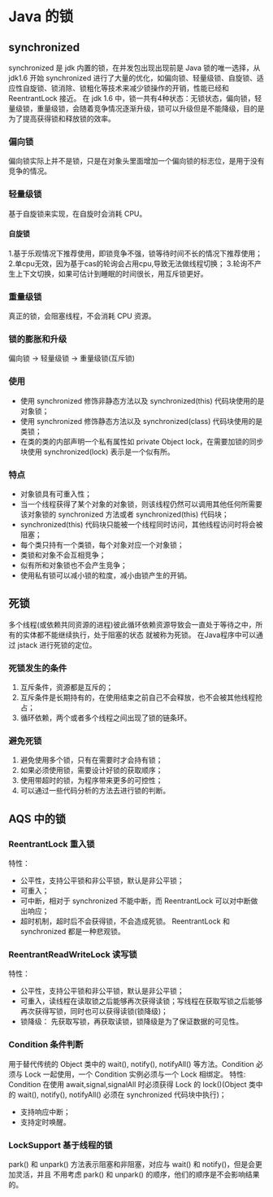 # Java 的锁

## synchronized
synchronized 是 jdk 内置的锁，在并发包出现出现前是 Java 锁的唯一选择，从 jdk1.6 开始 synchronized 进行了大量的优化，如偏向锁、轻量级锁、自旋锁、适应性自旋锁、锁消除、锁粗化等技术来减少锁操作的开销，性能已经和 ReentrantLock 接近。
在 jdk 1.6 中，锁一共有4种状态：无锁状态，偏向锁，轻量级锁，重量级锁，会随着竞争情况逐渐升级，锁可以升级但是不能降级，目的是为了提高获得锁和释放锁的效率。

### 偏向锁
偏向锁实际上并不是锁，只是在对象头里面增加一个偏向锁的标志位，是用于没有竞争的情况。

### 轻量级锁
基于自旋锁来实现，在自旋时会消耗 CPU。
#### 自旋锁
1.基于乐观情况下推荐使用，即锁竞争不强，锁等待时间不长的情况下推荐使用；
2.单cpu无效，因为基于cas的轮询会占用cpu,导致无法做线程切换；
3.轮询不产生上下文切换，如果可估计到睡眠的时间很长，用互斥锁更好。
### 重量级锁
真正的锁，会阻塞线程，不会消耗 CPU 资源。
### 锁的膨胀和升级
偏向锁 -> 轻量级锁 -> 重量级锁(互斥锁)
### 使用
* 使用 synchronized 修饰非静态方法以及 synchronized(this) 代码块使用的是对象锁；
* 使用 synchronized 修饰静态方法以及 synchronized(class) 代码块使用的是类锁；
* 在类的类的内部声明一个私有属性如 private Object lock，在需要加锁的同步块使用 synchronized(lock) 表示是一个似有所。
### 特点
* 对象锁具有可重入性；
* 当一个线程获得了某个对象的对象锁，则该线程仍然可以调用其他任何所需要该对象锁的 synchronized 方法或者 synchronized(this) 代码块；
* synchronized(this) 代码块只能被一个线程同时访问，其他线程访问时将会被阻塞；
* 每个类只持有一个类锁，每个对象对应一个对象锁；
* 类锁和对象不会互相竞争；
* 似有所和对象锁也不会产生竞争；
* 使用私有锁可以减小锁的粒度，减小由锁产生的开销。

## 死锁
多个线程(或依赖共同资源的进程)彼此循环依赖资源导致会一直处于等待之中，所有的实体都不能继续执行，处于阻塞的状态
就被称为死锁。
在Java程序中可以通过 jstack 进行死锁的定位。

### 死锁发生的条件
1. 互斥条件，资源都是互斥的；
2. 互斥条件是长期持有的，在使用结束之前自己不会释放，也不会被其他线程抢占；
3. 循环依赖，两个或者多个线程之间出现了锁的链条环。

### 避免死锁
1. 避免使用多个锁，只有在需要时才会持有锁；
2. 如果必须使用锁，需要设计好锁的获取顺序；
3. 使用带超时的锁，为程序带来更多的可控性；
4. 可以通过一些代码分析的方法去进行锁的判断。

## AQS 中的锁
### ReentrantLock 重入锁
特性：
* 公平性，支持公平锁和非公平锁，默认是非公平锁；
* 可重入；
* 可中断，相对于 synchronized 不能中断，而 ReentrantLock 可以对中断做出响应；
* 超时机制，超时后不会获得锁，不会造成死锁。
ReentrantLock 和 synchronized 都是一种悲观锁。
### ReentrantReadWriteLock 读写锁
特性：
* 公平性，支持公平锁和非公平锁，默认是非公平锁；
* 可重入，读线程在读取锁之后能够再次获得读锁；写线程在获取写锁之后能够再次获得写锁，同时也可以获得读锁(锁降级)；
* 锁降级： 先获取写锁，再获取读锁，锁降级是为了保证数据的可见性。

### Condition 条件判断
用于替代传统的 Object 类中的 wait(), notify(), notifyAll() 等方法。Condition 必须与 Lock 一起使用，一个 Condition 实例必须与一个 Lock 相绑定。
特性:
Condition 在使用 await,signal,signalAll 时必须获得 Lock 的 lock()(Object 类中的 wait(), notify(), notifyAll() 必须在 synchronized 代码块中执行)；
* 支持响应中断；
* 支持定时唤醒。
 
### LockSupport 基于线程的锁
park() 和 unpark() 方法表示阻塞和非阻塞，对应与 wait() 和 notify()，但是会更加灵活，并且
不用考虑 park() 和 unpark() 的顺序，他们的顺序是不会影响结果的。